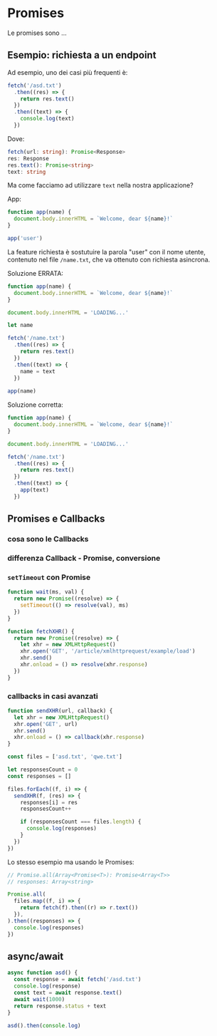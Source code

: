 # Promises

Le promises sono ...

## Esempio: richiesta a un endpoint

Ad esempio, uno dei casi più frequenti è:

```js
fetch('/asd.txt')
  .then((res) => {
    return res.text()
  })
  .then((text) => {
    console.log(text)
  })
```

Dove:

```ts
fetch(url: string): Promise<Response>
res: Response
res.text(): Promise<string>
text: string
```

Ma come facciamo ad utilizzare `text` nella nostra applicazione?

App:
```js
function app(name) {
  document.body.innerHTML = `Welcome, dear ${name}!`
}

app('user')
```

La feature richiesta è sostutuire la parola "user" con il nome utente, 
contenuto nel file `/name.txt`, che va ottenuto con richiesta asincrona.

Soluzione ERRATA:

```js
function app(name) {
  document.body.innerHTML = `Welcome, dear ${name}!`
}

document.body.innerHTML = 'LOADING...'

let name

fetch('/name.txt')
  .then((res) => {
    return res.text()
  })
  .then((text) => {
    name = text
  })
  
app(name)
```


Soluzione corretta:

```js
function app(name) {
  document.body.innerHTML = `Welcome, dear ${name}!`
}

document.body.innerHTML = 'LOADING...'

fetch('/name.txt')
  .then((res) => {
    return res.text()
  })
  .then((text) => {
    app(text)
  })
```

## Promises e Callbacks

### cosa sono le Callbacks

### differenza Callback - Promise, conversione

### `setTimeout` con Promise

```js
function wait(ms, val) {
  return new Promise((resolve) => {
    setTimeout(() => resolve(val), ms)
  })
}

function fetchXHR() {
  return new Promise((resolve) => {
    let xhr = new XMLHttpRequest()
    xhr.open('GET', '/article/xmlhttprequest/example/load')
    xhr.send()
    xhr.onload = () => resolve(xhr.response)
  })
}
```

### callbacks in casi avanzati

```js
function sendXHR(url, callback) {
  let xhr = new XMLHttpRequest()
  xhr.open('GET', url)
  xhr.send()
  xhr.onload = () => callback(xhr.response)
}

const files = ['asd.txt', 'qwe.txt']

let responsesCount = 0
const responses = []

files.forEach((f, i) => {
  sendXHR(f, (res) => {
    responses[i] = res
    responsesCount++

    if (responsesCount === files.length) {
      console.log(responses)
    }
  })
})
```

Lo stesso esempio ma usando le Promises:

```js
// Promise.all(Array<Promise<T>): Promise<Array<T>>
// responses: Array<string>

Promise.all(
  files.map((f, i) => {
    return fetch(f).then((r) => r.text())
  }),
).then((responses) => {
  console.log(responses)
})
```


## async/await

```js
async function asd() {
  const response = await fetch('/asd.txt')
  console.log(response)
  const text = await response.text()
  await wait(1000)
  return response.status + text
}

asd().then(console.log)
```

